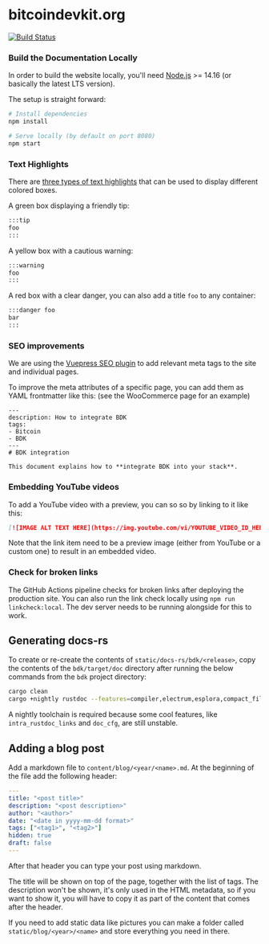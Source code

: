 # bitcoindevkit.org

[![Build Status](https://github.com/bitcoindevkit/bitcoindevkit.org/workflows/Build/badge.svg)](https://github.com/bitcoindevkit/bitcoindevkit.org/actions?query=workflow%3A%22Build%22)

### Build the Documentation Locally

In order to build the website locally, you'll need [Node.js](https://nodejs.org/) >= 14.16 (or basically the latest LTS version).

The setup is straight forward:

```bash
# Install dependencies
npm install

# Serve locally (by default on port 8080)
npm start
```

### Text Highlights

There are [three types of text highlights](https://vuepress.vuejs.org/guide/markdown.html#custom-containers) that can be used to display different colored boxes.

A green box displaying a friendly tip:

```md
:::tip
foo
:::
```

A yellow box with a cautious warning:

```md
:::warning
foo
:::
```

A red box with a clear danger, you can also add a title `foo` to any container:

```md
:::danger foo
bar
:::
```

### SEO improvements

We are using the [Vuepress SEO plugin](https://www.npmjs.com/package/vuepress-plugin-seo) to add relevant meta tags to the site and individual pages.

To improve the meta attributes of a specific page, you can add them as YAML frontmatter like this: (see the WooCommerce page for an example)

```text
---
description: How to integrate BDK
tags:
- Bitcoin
- BDK
---
# BDK integration

This document explains how to **integrate BDK into your stack**.
```

### Embedding YouTube videos

To add a YouTube video with a preview, you can so so by linking to it like this:

```md
[![IMAGE ALT TEXT HERE](https://img.youtube.com/vi/YOUTUBE_VIDEO_ID_HERE/mqdefault.jpg)](https://www.youtube.com/watch?v=YOUTUBE_VIDEO_ID_HERE)
```

Note that the link item need to be a preview image (either from YouTube or a custom one) to result in an embedded video.

### Check for broken links

The GitHub Actions pipeline checks for broken links after deploying the production site.
You can also run the link check locally using `npm run linkcheck:local`.
The dev server needs to be running alongside for this to work.

## Generating docs-rs

To create or re-create the contents of `static/docs-rs/bdk/<release>`, copy the contents of
the `bdk/target/doc` directory after running the below commands from the `bdk` project directory:

```bash
cargo clean
cargo +nightly rustdoc --features=compiler,electrum,esplora,compact_filters,key-value-db -- --cfg docsrs
```

A nightly toolchain is required because some cool features, like `intra_rustdoc_links` and `doc_cfg`, are still
unstable.

## Adding a blog post

Add a markdown file to `content/blog/<year/<name>.md`. At the beginning of the file add the following header:

```yaml
---
title: "<post title>"
description: "<post description>"
author: "<author>"
date: "<date in yyyy-mm-dd format>"
tags: ["<tag1>", "<tag2>"]
hidden: true
draft: false
---

```

After that header you can type your post using markdown.

The title will be shown on top of the page, together with the list of tags. The description won't be shown, it's only used
in the HTML metadata, so if you want to show it, you will have to copy it as part of the content that comes after the header.

If you need to add static data like pictures you can make a folder called `static/blog/<year>/<name>` and store everything you need in there.
